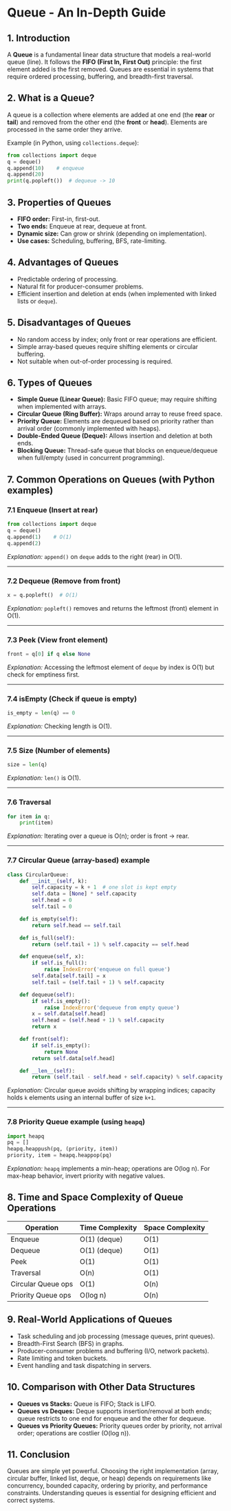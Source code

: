 # Queue - An In-Depth Guide

## 1. Introduction

A **Queue** is a fundamental linear data structure that models a real-world queue (line). It follows the **FIFO (First In, First Out)** principle: the first element added is the first removed. Queues are essential in systems that require ordered processing, buffering, and breadth-first traversal.

## 2. What is a Queue?

A queue is a collection where elements are added at one end (the **rear** or **tail**) and removed from the other end (the **front** or **head**). Elements are processed in the same order they arrive.

Example (in Python, using `collections.deque`):

```python
from collections import deque
q = deque()
q.append(10)    # enqueue
q.append(20)
print(q.popleft())  # dequeue -> 10
```

## 3. Properties of Queues

* **FIFO order:** First-in, first-out.
* **Two ends:** Enqueue at rear, dequeue at front.
* **Dynamic size:** Can grow or shrink (depending on implementation).
* **Use cases:** Scheduling, buffering, BFS, rate-limiting.

## 4. Advantages of Queues

* Predictable ordering of processing.
* Natural fit for producer-consumer problems.
* Efficient insertion and deletion at ends (when implemented with linked lists or `deque`).

## 5. Disadvantages of Queues

* No random access by index; only front or rear operations are efficient.
* Simple array-based queues require shifting elements or circular buffering.
* Not suitable when out-of-order processing is required.

## 6. Types of Queues

* **Simple Queue (Linear Queue):** Basic FIFO queue; may require shifting when implemented with arrays.
* **Circular Queue (Ring Buffer):** Wraps around array to reuse freed space.
* **Priority Queue:** Elements are dequeued based on priority rather than arrival order (commonly implemented with heaps).
* **Double-Ended Queue (Deque):** Allows insertion and deletion at both ends.
* **Blocking Queue:** Thread-safe queue that blocks on enqueue/dequeue when full/empty (used in concurrent programming).

## 7. Common Operations on Queues (with Python examples)

### 7.1 Enqueue (Insert at rear)

```python
from collections import deque
q = deque()
q.append(1)    # O(1)
q.append(2)
```

*Explanation:* `append()` on `deque` adds to the right (rear) in O(1).

---

### 7.2 Dequeue (Remove from front)

```python
x = q.popleft()  # O(1)
```

*Explanation:* `popleft()` removes and returns the leftmost (front) element in O(1).

---

### 7.3 Peek (View front element)

```python
front = q[0] if q else None
```

*Explanation:* Accessing the leftmost element of `deque` by index is O(1) but check for emptiness first.

---

### 7.4 isEmpty (Check if queue is empty)

```python
is_empty = len(q) == 0
```

*Explanation:* Checking length is O(1).

---

### 7.5 Size (Number of elements)

```python
size = len(q)
```

*Explanation:* `len()` is O(1).

---

### 7.6 Traversal

```python
for item in q:
    print(item)
```

*Explanation:* Iterating over a queue is O(n); order is front → rear.

---

### 7.7 Circular Queue (array-based) example

```python
class CircularQueue:
    def __init__(self, k):
        self.capacity = k + 1  # one slot is kept empty
        self.data = [None] * self.capacity
        self.head = 0
        self.tail = 0

    def is_empty(self):
        return self.head == self.tail

    def is_full(self):
        return (self.tail + 1) % self.capacity == self.head

    def enqueue(self, x):
        if self.is_full():
            raise IndexError('enqueue on full queue')
        self.data[self.tail] = x
        self.tail = (self.tail + 1) % self.capacity

    def dequeue(self):
        if self.is_empty():
            raise IndexError('dequeue from empty queue')
        x = self.data[self.head]
        self.head = (self.head + 1) % self.capacity
        return x

    def front(self):
        if self.is_empty():
            return None
        return self.data[self.head]

    def __len__(self):
        return (self.tail - self.head + self.capacity) % self.capacity
```

*Explanation:* Circular queue avoids shifting by wrapping indices; capacity holds `k` elements using an internal buffer of size `k+1`.

---

### 7.8 Priority Queue example (using `heapq`)

```python
import heapq
pq = []
heapq.heappush(pq, (priority, item))
priority, item = heapq.heappop(pq)
```

*Explanation:* `heapq` implements a min-heap; operations are O(log n). For max-heap behavior, invert priority with negative values.

## 8. Time and Space Complexity of Queue Operations

| Operation          | Time Complexity | Space Complexity |
| ------------------ | --------------- | ---------------- |
| Enqueue            | O(1) (deque)    | O(1)             |
| Dequeue            | O(1) (deque)    | O(1)             |
| Peek               | O(1)            | O(1)             |
| Traversal          | O(n)            | O(1)             |
| Circular Queue ops | O(1)            | O(n)             |
| Priority Queue ops | O(log n)        | O(n)             |

## 9. Real-World Applications of Queues

* Task scheduling and job processing (message queues, print queues).
* Breadth-First Search (BFS) in graphs.
* Producer-consumer problems and buffering (I/O, network packets).
* Rate limiting and token buckets.
* Event handling and task dispatching in servers.

## 10. Comparison with Other Data Structures

* **Queues vs Stacks:** Queue is FIFO; Stack is LIFO.
* **Queues vs Deques:** Deque supports insertion/removal at both ends; queue restricts to one end for enqueue and the other for dequeue.
* **Queues vs Priority Queues:** Priority queues order by priority, not arrival order; operations are costlier (O(log n)).

## 11. Conclusion

Queues are simple yet powerful. Choosing the right implementation (array, circular buffer, linked list, deque, or heap) depends on requirements like concurrency, bounded capacity, ordering by priority, and performance constraints. Understanding queues is essential for designing efficient and correct systems.

